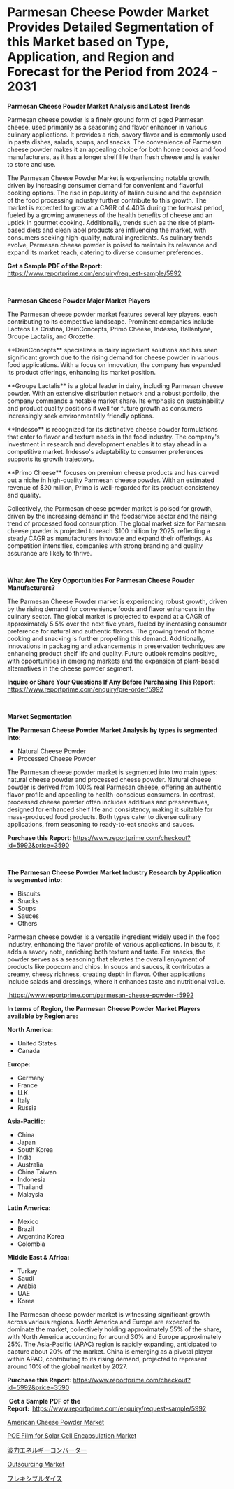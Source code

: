<p><h1>Parmesan Cheese Powder Market Provides Detailed Segmentation of this Market based on Type, Application, and Region and Forecast for the Period from 2024 - 2031</h1></p><p><strong>Parmesan Cheese Powder Market Analysis and Latest Trends</strong></p>
<p><p>Parmesan cheese powder is a finely ground form of aged Parmesan cheese, used primarily as a seasoning and flavor enhancer in various culinary applications. It provides a rich, savory flavor and is commonly used in pasta dishes, salads, soups, and snacks. The convenience of Parmesan cheese powder makes it an appealing choice for both home cooks and food manufacturers, as it has a longer shelf life than fresh cheese and is easier to store and use.</p><p>The Parmesan Cheese Powder Market is experiencing notable growth, driven by increasing consumer demand for convenient and flavorful cooking options. The rise in popularity of Italian cuisine and the expansion of the food processing industry further contribute to this growth. The market is expected to grow at a CAGR of 4.40% during the forecast period, fueled by a growing awareness of the health benefits of cheese and an uptick in gourmet cooking. Additionally, trends such as the rise of plant-based diets and clean label products are influencing the market, with consumers seeking high-quality, natural ingredients. As culinary trends evolve, Parmesan cheese powder is poised to maintain its relevance and expand its market reach, catering to diverse consumer preferences.</p></p>
<p><strong>Get a Sample PDF of the Report:&nbsp;</strong> <a href="https://www.reportprime.com/enquiry/request-sample/5992">https://www.reportprime.com/enquiry/request-sample/5992</a></p>
<p>&nbsp;</p>
<p><strong>Parmesan Cheese Powder Major Market Players</strong></p>
<p><p>The Parmesan cheese powder market features several key players, each contributing to its competitive landscape. Prominent companies include Lácteos La Cristina, DairiConcepts, Primo Cheese, Indesso, Ballantyne, Groupe Lactalis, and Grozette.</p><p>**DairiConcepts** specializes in dairy ingredient solutions and has seen significant growth due to the rising demand for cheese powder in various food applications. With a focus on innovation, the company has expanded its product offerings, enhancing its market position.</p><p>**Groupe Lactalis** is a global leader in dairy, including Parmesan cheese powder. With an extensive distribution network and a robust portfolio, the company commands a notable market share. Its emphasis on sustainability and product quality positions it well for future growth as consumers increasingly seek environmentally friendly options.</p><p>**Indesso** is recognized for its distinctive cheese powder formulations that cater to flavor and texture needs in the food industry. The company's investment in research and development enables it to stay ahead in a competitive market. Indesso's adaptability to consumer preferences supports its growth trajectory.</p><p>**Primo Cheese** focuses on premium cheese products and has carved out a niche in high-quality Parmesan cheese powder. With an estimated revenue of $20 million, Primo is well-regarded for its product consistency and quality.</p><p>Collectively, the Parmesan cheese powder market is poised for growth, driven by the increasing demand in the foodservice sector and the rising trend of processed food consumption. The global market size for Parmesan cheese powder is projected to reach $100 million by 2025, reflecting a steady CAGR as manufacturers innovate and expand their offerings. As competition intensifies, companies with strong branding and quality assurance are likely to thrive.</p></p>
<p>&nbsp;</p>
<p><strong>What Are The Key Opportunities For Parmesan Cheese Powder Manufacturers?</strong></p>
<p><p>The Parmesan Cheese Powder market is experiencing robust growth, driven by the rising demand for convenience foods and flavor enhancers in the culinary sector. The global market is projected to expand at a CAGR of approximately 5.5% over the next five years, fueled by increasing consumer preference for natural and authentic flavors. The growing trend of home cooking and snacking is further propelling this demand. Additionally, innovations in packaging and advancements in preservation techniques are enhancing product shelf life and quality. Future outlook remains positive, with opportunities in emerging markets and the expansion of plant-based alternatives in the cheese powder segment.</p></p>
<p><strong>Inquire or Share Your Questions If Any Before Purchasing This Report:</strong> <a href="https://www.reportprime.com/enquiry/pre-order/5992">https://www.reportprime.com/enquiry/pre-order/5992</a></p>
<p>&nbsp;</p>
<p><strong>Market Segmentation</strong></p>
<p><strong>The Parmesan Cheese Powder Market Analysis by types is segmented into:</strong></p>
<p><ul><li>Natural Cheese Powder</li><li>Processed Cheese Powder</li></ul></p>
<p><p>The Parmesan cheese powder market is segmented into two main types: natural cheese powder and processed cheese powder. Natural cheese powder is derived from 100% real Parmesan cheese, offering an authentic flavor profile and appealing to health-conscious consumers. In contrast, processed cheese powder often includes additives and preservatives, designed for enhanced shelf life and consistency, making it suitable for mass-produced food products. Both types cater to diverse culinary applications, from seasoning to ready-to-eat snacks and sauces.</p></p>
<p><strong>Purchase this Report:&nbsp;</strong><a href="https://www.reportprime.com/checkout?id=5992&price=3590">https://www.reportprime.com/checkout?id=5992&price=3590</a></p>
<p>&nbsp;</p>
<p><strong>The Parmesan Cheese Powder Market Industry Research by Application is segmented into:</strong></p>
<p><ul><li>Biscuits</li><li>Snacks</li><li>Soups</li><li>Sauces</li><li>Others</li></ul></p>
<p><p>Parmesan cheese powder is a versatile ingredient widely used in the food industry, enhancing the flavor profile of various applications. In biscuits, it adds a savory note, enriching both texture and taste. For snacks, the powder serves as a seasoning that elevates the overall enjoyment of products like popcorn and chips. In soups and sauces, it contributes a creamy, cheesy richness, creating depth in flavor. Other applications include salads and dressings, where it enhances taste and nutritional value.</p></p>
<p><a href="https://www.reportprime.com/parmesan-cheese-powder-r5992">&nbsp;https://www.reportprime.com/parmesan-cheese-powder-r5992</a></p>
<p><strong>In terms of Region, the Parmesan Cheese Powder Market Players available by Region are:</strong></p>
<p>
    <p> <strong> North America: </strong>
        <ul>
            <li>United States</li>
            <li>Canada</li>
        </ul>
        </p> 
    <p> <strong> Europe: </strong>
        <ul>
            <li>Germany</li>
            <li>France</li>
            <li>U.K.</li>
            <li>Italy</li>
            <li>Russia</li>
        </ul>
        </p> 
    <p> <strong> Asia-Pacific: </strong>
        <ul>
            <li>China</li>
            <li>Japan</li>
            <li>South Korea</li>
            <li>India</li>
            <li>Australia</li>
            <li>China Taiwan</li>
            <li>Indonesia</li>
            <li>Thailand</li>
            <li>Malaysia</li>
        </ul>
        </p> 
    <p> <strong> Latin America: </strong>
        <ul>
            <li>Mexico</li>
            <li>Brazil</li>
            <li>Argentina Korea</li>
            <li>Colombia</li>
        </ul>
        </p> 
    <p> <strong> Middle East & Africa: </strong>
        <ul>
            <li>Turkey</li>
            <li>Saudi</li>
            <li>Arabia</li>
            <li>UAE</li>
            <li>Korea</li>
        </ul>
    </p>
    </p>
<p><p>The Parmesan cheese powder market is witnessing significant growth across various regions. North America and Europe are expected to dominate the market, collectively holding approximately 55% of the share, with North America accounting for around 30% and Europe approximately 25%. The Asia-Pacific (APAC) region is rapidly expanding, anticipated to capture about 20% of the market. China is emerging as a pivotal player within APAC, contributing to its rising demand, projected to represent around 10% of the global market by 2027.</p></p>
<p><strong>Purchase this Report: </strong><a href="https://www.reportprime.com/checkout?id=5992&price=3590">https://www.reportprime.com/checkout?id=5992&price=3590</a></p>
<p>&nbsp;<strong>Get a Sample PDF of the Report:&nbsp;&nbsp;</strong><a href="https://www.reportprime.com/enquiry/request-sample/5992">https://www.reportprime.com/enquiry/request-sample/5992</a></p>
<p><strong></strong></p>
<p><p><a href="https://github.com/LilianFaulkner65/Market-Research-Report-List-1/blob/main/american-cheese-powder-market.md">American Cheese Powder Market</a></p><p><a href="https://issuu.com/reportprime-2/docs/poe-film-for-solar-cell-encapsulati_1dd334ccbea9e7">POE Film for Solar Cell Encapsulation Market</a></p><p><a href="https://medium.com/@jordond5lezama/%E6%9C%AA%E6%9D%A5%E3%82%92%E5%88%87%E3%82%8A%E9%96%8B%E3%81%8F-%E3%82%B0%E3%83%AD%E3%83%BC%E3%83%90%E3%83%AB%E6%B3%A2%E3%82%A8%E3%83%8D%E3%83%AB%E3%82%AE%E3%83%BC%E5%A4%89%E6%8F%9B%E5%99%A8%E5%B8%82%E5%A0%B4%E3%81%AE%E5%8C%85%E6%8B%AC%E7%9A%84%E5%88%86%E6%9E%90-2024%E5%B9%B4-2031%E5%B9%B4-a09dbf03e95c">波力エネルギーコンバーター</a></p><p><a href="https://www.linkedin.com/pulse/outsourcing-market-global-regional-analysis-focus-region-country-level-imqaf?trackingId=vnWox19zSqG%2FGnM0sibmKg%3D%3D">Outsourcing Market</a></p><p><a href="https://medium.com/@jordond5lezama/%E6%AC%A1%E3%81%AE%E6%96%87%E7%AB%A0%E3%82%92%E6%97%A5%E6%9C%AC%E8%AA%9E%E3%81%AB%E7%BF%BB%E8%A8%B3%E3%81%99%E3%82%8B%E3%81%A8-%E6%AC%A1%E3%81%AE%E3%81%A8%E3%81%8A%E3%82%8A%E3%81%A7%E3%81%99-%E3%82%B0%E3%83%AD%E3%83%BC%E3%83%90%E3%83%AB%E3%83%95%E3%83%AC%E3%82%AD%E3%82%B7%E3%83%96%E3%83%AB%E3%83%80%E3%82%A4%E3%82%B9%E5%B8%82%E5%A0%B4%E8%A6%8F%E6%A8%A1%E3%81%8A%E3%82%88%E3%81%B3%E3%82%B7%E3%82%A7%E3%82%A2%E5%88%86%E6%9E%90-%E8%A3%BD%E5%93%81%E3%82%BF%E3%82%A4%E3%83%97-%E3%82%A2%E3%83%97%E3%83%AA%E3%82%B1%E3%83%BC%E3%82%B7%E3%83%A7%E3%83%B3-%E5%9C%B0%E5%9F%9F%E5%88%A5%E3%81%AE%E4%BA%88%E6%B8%AC-2024%E5%B9%B4-2031%E5%B9%B4-bc66f63d3209">フレキシブルダイス</a></p></p>